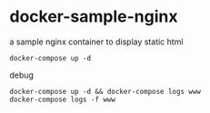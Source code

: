 # docker-sample-nginx
a sample nginx container to display static html

```
docker-compose up -d
```
debug

```
docker-compose up -d && docker-compose logs www
docker-compose logs -f www
```

